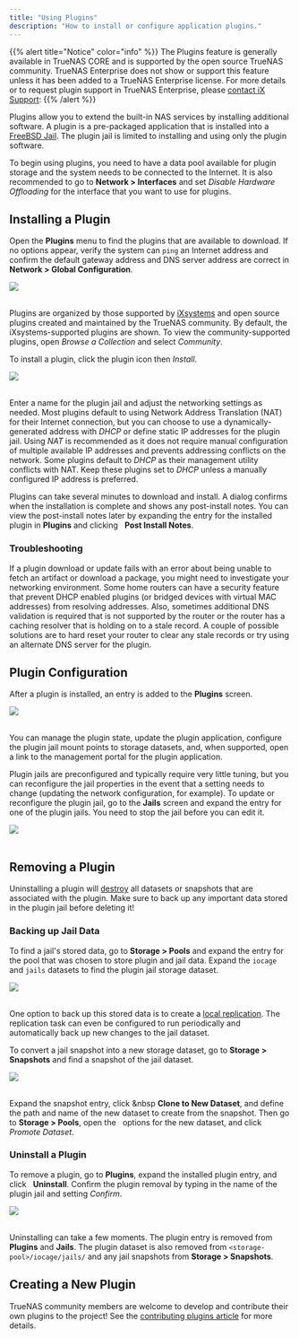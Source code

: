 ```yaml
---
title: "Using Plugins"
description: "How to install or configure application plugins."
---
```


{{% alert title="Notice" color="info" %}}
The Plugins feature is generally available in TrueNAS CORE and is supported by the open source TrueNAS community.
TrueNAS Enterprise does not show or support this feature unless it has been added to a TrueNAS Enterprise license.
For more details or to request plugin support in TrueNAS Enterprise, please [contact iX Support](/hub/initial-setup/support/#contacting-ixsystems-support):
{{% /alert %}}

Plugins allow you to extend the built-in NAS services by installing additional software.
A plugin is a pre-packaged application that is installed into a [FreeBSD Jail](https://en.wikipedia.org/wiki/FreeBSD_jail).
The plugin jail is limited to installing and using only the plugin software.

To begin using plugins, you need to have a data pool available for plugin storage and the system needs to be connected to the Internet.
It is also recommended to go to **Network > Interfaces** and set *Disable Hardware Offloading* for the interface that you want to use for plugins.

## Installing a Plugin

Open the **Plugins** menu to find the plugins that are available to download.
If no options appear, verify the system can `ping` an Internet address and confirm the default gateway address and DNS server address are correct in **Network > Global Configuration**.

<img src="/images/PluginsAvailable.png">
<br><br>

Plugins are organized by those supported by [iXsystems](https://www.ixsystems.com/) and open source plugins created and maintained by the TrueNAS community.
By default, the iXsystems-supported plugins are shown.
To view the community-supported plugins, open *Browse a Collection* and select *Community*.

To install a plugin, click the plugin icon then *Install*.

<img src="/images/PluginsInstall.png">
<br><br>

Enter a name for the plugin jail and adjust the networking settings as needed.
Most plugins default to using Network Address Translation (NAT) for their Internet connection, but you can choose to use a dynamically-generated address with *DHCP* or define static IP addresses for the plugin jail.
Using *NAT* is recommended as it does not require manual configuration of multiple available IP addresses and prevents addressing conflicts on the network.
Some plugins default to *DHCP* as their management utility conflicts with NAT.
Keep these plugins set to *DHCP* unless a manually configured IP address is preferred.

Plugins can take several minutes to download and install.
A dialog confirms when the installation is complete and shows any post-install notes.
You can view the post-install notes later by expanding the entry for the installed plugin in **Plugins** and clicking <i class="fas fa-file-alt" aria-hidden="true" title="File"></i>&nbsp; **Post Install Notes**.

### Troubleshooting

If a plugin download or update fails with an error about being unable to fetch an artifact or download a package, you might need to investigate your networking environment.
Some home routers can have a security feature that prevent DHCP enabled plugins (or bridged devices with virtual MAC addresses) from resolving addresses.
Also, sometimes additional DNS validation is required that is not supported by the router or the router has a caching resolver that is holding on to a stale record.
A couple of possible solutions are to hard reset your router to clear any stale records or try using an alternate DNS server for the plugin.

## Plugin Configuration

After a plugin is installed, an entry is added to the **Plugins** screen.

<img src="/images/PluginsInstalledExample.png">
<br><br>

You can manage the plugin state, update the plugin application, configure the plugin jail mount points to storage datasets, and, when supported, open a link to the management portal for the plugin application.

Plugin jails are preconfigured and typically require very little tuning, but you can reconfigure the jail properties in the event that a setting needs to change (updating the network configuration, for example).
To update or reconfigure the plugin jail, go to the **Jails** screen and expand the entry for one of the plugin jails.
You need to <i class="fas fa-stop" aria-hidden="true" title="Stop"></i> stop the jail before you can edit it.

<img src="/images/PluginJailInstalled.png">
<br><br>

## Removing a Plugin

Uninstalling a plugin will <ins>destroy</ins> all datasets or snapshots that are associated with the plugin.
Make sure to back up any important data stored in the plugin jail before deleting it!

### Backing up Jail Data

To find a jail's stored data, go to **Storage > Pools** and expand the entry for the pool that was chosen to store plugin and jail data.
Expand the `iocage` and `jails` datasets to find the plugin jail storage dataset.

<img src="/images/Jails-StorageDataset.png">
<br><br>

One option to back up this stored data is to create a [local replication](/hub/tasks/scheduled/replication/local/).
The replication task can even be configured to run periodically and automatically back up new changes to the jail dataset.

To convert a jail snapshot into a new storage dataset, go to **Storage > Snapshots** and find a snapshot of the jail dataset.

<img src="/images/Jail-SnapshotOptions.png">
<br><br>

Expand the snapshot entry, click <i class="fas fa-clone" aria-hidden="true" title="Clone"></i>&nbsp **Clone to New Dataset**, and define the path and name of the new dataset to create from the snapshot.
Then go to **Storage > Pools**, open the <i class="fas fa-ellipsis-v" aria-hidden="true" title="Options"></i>&nbsp; options for the new dataset, and click *Promote Dataset*.

### Uninstall a Plugin

To remove a plugin, go to **Plugins**, expand the installed plugin entry, and click <i class="fas fa-trash" aria-hidden="true" title="Delete"></i>&nbsp; **Uninstall**.
Confirm the plugin removal by typing in the name of the plugin jail and setting *Confirm*.

<img src="/images/PluginUninstall.png">
<br><br>

Uninstalling can take a few moments.
The plugin entry is removed from **Plugins** and **Jails**.
The plugin dataset is also removed from `<storage-pool>/iocage/jails/` and any jail snapshots from **Storage > Snapshots**.

## Creating a New Plugin

TrueNAS community members are welcome to develop and contribute their own plugins to the project! See the [contributing plugins article](/hub/contributing/creating-plugins/) for more details.
